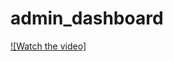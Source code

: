 # admin_dashboard

[![Watch the video]](https://github.com/khaled-dreat/Admin-Dashboard/blob/main/assets/Untitled%20video%20-%20Made%20with%20Clipchamp.mp4)
